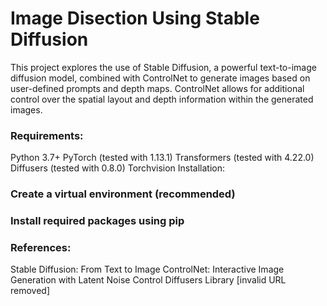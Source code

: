 # Image Disection Using Stable Diffusion
This project explores the use of Stable Diffusion, a powerful text-to-image diffusion model, combined with ControlNet to generate images based on user-defined prompts and depth maps. ControlNet allows for additional control over the spatial layout and depth information within the generated images.

### Requirements:

Python 3.7+
PyTorch (tested with 1.13.1)
Transformers (tested with 4.22.0)
Diffusers (tested with 0.8.0)
Torchvision
Installation:

### Create a virtual environment (recommended)

### Install required packages using pip

### References:

Stable Diffusion: From Text to Image
ControlNet: Interactive Image Generation with Latent Noise Control
Diffusers Library [invalid URL removed]


